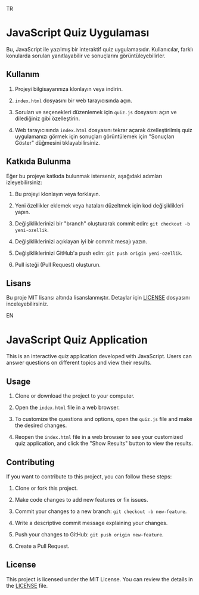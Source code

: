 TR

# JavaScript Quiz Uygulaması

Bu, JavaScript ile yazılmış bir interaktif quiz uygulamasıdır. Kullanıcılar, farklı konularda soruları yanıtlayabilir ve sonuçlarını görüntüleyebilirler. 

## Kullanım

1. Projeyi bilgisayarınıza klonlayın veya indirin.

2. `index.html` dosyasını bir web tarayıcısında açın.

3. Soruları ve seçenekleri düzenlemek için `quiz.js` dosyasını açın ve dilediğiniz gibi özelleştirin. 



4. Web tarayıcısında `index.html` dosyasını tekrar açarak özelleştirilmiş quiz uygulamanızı görmek için sonuçları görüntülemek için "Sonuçları Göster" düğmesini tıklayabilirsiniz.

## Katkıda Bulunma

Eğer bu projeye katkıda bulunmak isterseniz, aşağıdaki adımları izleyebilirsiniz:

1. Bu projeyi klonlayın veya forklayın.

2. Yeni özellikler eklemek veya hataları düzeltmek için kod değişiklikleri yapın.

3. Değişikliklerinizi bir "branch" oluşturarak commit edin: `git checkout -b yeni-ozellik`.

4. Değişikliklerinizi açıklayan iyi bir commit mesajı yazın.

5. Değişikliklerinizi GitHub'a push edin: `git push origin yeni-ozellik`.

6. Pull isteği (Pull Request) oluşturun.

## Lisans

Bu proje MIT lisansı altında lisanslanmıştır. Detaylar için [LICENSE](LICENSE) dosyasını inceleyebilirsiniz.


EN


# JavaScript Quiz Application

This is an interactive quiz application developed with JavaScript. Users can answer questions on different topics and view their results.

## Usage

1. Clone or download the project to your computer.

2. Open the `index.html` file in a web browser.

3. To customize the questions and options, open the `quiz.js` file and make the desired changes.

4. Reopen the `index.html` file in a web browser to see your customized quiz application, and click the "Show Results" button to view the results.

## Contributing

If you want to contribute to this project, you can follow these steps:

1. Clone or fork this project.

2. Make code changes to add new features or fix issues.

3. Commit your changes to a new branch: `git checkout -b new-feature`.

4. Write a descriptive commit message explaining your changes.

5. Push your changes to GitHub: `git push origin new-feature`.

6. Create a Pull Request.

## License

This project is licensed under the MIT License. You can review the details in the [LICENSE](LICENSE) file.


